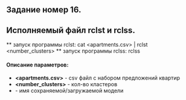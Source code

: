 ﻿## Задание номер 16. 
## Исполняемый файл rclst и rclss. 

** запуск программы  rclst:  cat <apartments.csv> | rclst <number_clusters> <modelfname> 
** запуск программы  rclss:  rclss <modelfname> 
#### Описание параметров: 
* __<apartments.csv>__ - csv файл с набором предложений квартир 
* __<number_clusters>__ - кол-во кластеров 
* __<modelfname>__ - имя сохраняемой/загружаемой модели